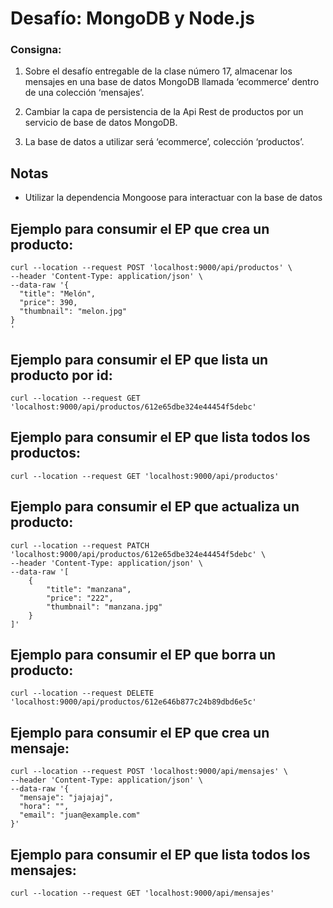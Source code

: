 # Desafío: MongoDB y Node.js

### Consigna:  
1. Sobre el desafío entregable de la clase número 17, almacenar los mensajes en una base de datos MongoDB llamada ‘ecommerce’ dentro de una colección ‘mensajes’.

2. Cambiar la capa de persistencia de la Api Rest de productos 
por un servicio de base de datos MongoDB.

3. La base de datos a utilizar será ‘ecommerce’, colección ‘productos’.

## Notas
- Utilizar la dependencia Mongoose para interactuar con la base de datos


## Ejemplo para consumir el EP que crea un producto:

```
curl --location --request POST 'localhost:9000/api/productos' \
--header 'Content-Type: application/json' \
--data-raw '{
  "title": "Melón",
  "price": 390,
  "thumbnail": "melon.jpg"
}
'
```

## Ejemplo para consumir el EP que lista un producto por id:

```
curl --location --request GET 'localhost:9000/api/productos/612e65dbe324e44454f5debc'
```

## Ejemplo para consumir el EP que lista todos los productos:

```
curl --location --request GET 'localhost:9000/api/productos'
```


## Ejemplo para consumir el EP que actualiza un producto:

```
curl --location --request PATCH 'localhost:9000/api/productos/612e65dbe324e44454f5debc' \
--header 'Content-Type: application/json' \
--data-raw '[
    {
        "title": "manzana",
        "price": "222",
        "thumbnail": "manzana.jpg"        
    }
]'
```

## Ejemplo para consumir el EP que borra un producto:

```
curl --location --request DELETE 'localhost:9000/api/productos/612e646b877c24b89dbd6e5c'
```

## Ejemplo para consumir el EP que crea un mensaje:

```
curl --location --request POST 'localhost:9000/api/mensajes' \
--header 'Content-Type: application/json' \
--data-raw '{
  "mensaje": "jajajaj",
  "hora": "",
  "email": "juan@example.com"
}'
```

## Ejemplo para consumir el EP que lista todos los mensajes:

```
curl --location --request GET 'localhost:9000/api/mensajes'
```

